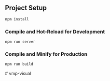 
## Project Setup

```sh
npm install
```

### Compile and Hot-Reload for Development

```sh
npm run server
```

### Compile and Minify for Production

```sh
npm run build
```
#   v m p - v i s u a l 
 
 
